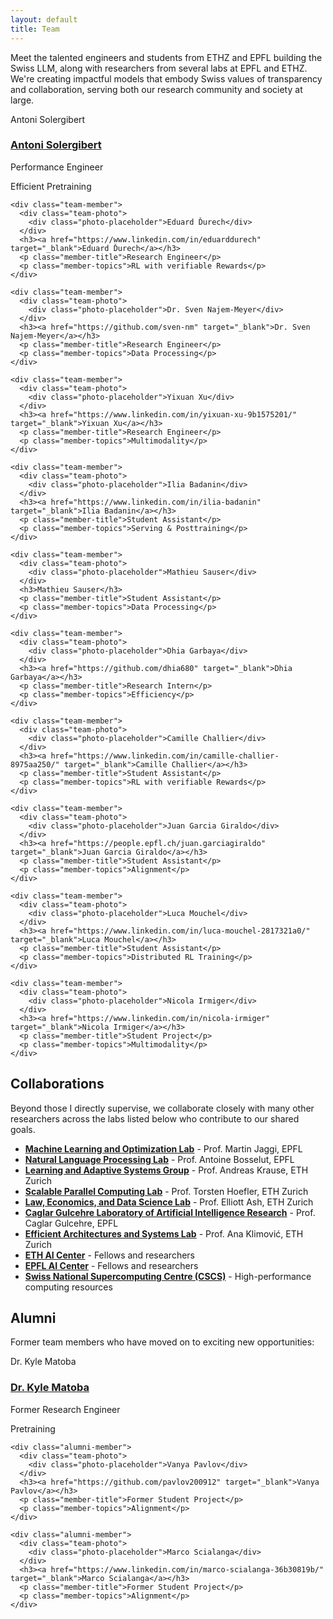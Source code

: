 ```yaml
---
layout: default
title: Team
---
```


<p class="page-description">Meet the talented engineers and students from ETHZ and EPFL building the Swiss LLM, along with researchers from several labs at EPFL and ETHZ. We're creating impactful models that embody Swiss values of transparency and collaboration, serving both our research community and society at large.</p>

<section class="team-section">
  <div class="team-grid">
    <div class="team-member">
      <div class="team-photo">
        <div class="photo-placeholder">Antoni Solergibert</div>
      </div>
      <h3><a href="https://www.linkedin.com/in/tj-solergibert/" target="_blank">Antoni Solergibert</a></h3>
      <p class="member-title">Performance Engineer</p>
      <p class="member-topics">Efficient Pretraining</p>
    </div>
    
    <div class="team-member">
      <div class="team-photo">
        <div class="photo-placeholder">Eduard Ďurech</div>
      </div>
      <h3><a href="https://www.linkedin.com/in/eduarddurech" target="_blank">Eduard Ďurech</a></h3>
      <p class="member-title">Research Engineer</p>
      <p class="member-topics">RL with verifiable Rewards</p>
    </div>
    
    <div class="team-member">
      <div class="team-photo">
        <div class="photo-placeholder">Dr. Sven Najem-Meyer</div>
      </div>
      <h3><a href="https://github.com/sven-nm" target="_blank">Dr. Sven Najem-Meyer</a></h3>
      <p class="member-title">Research Engineer</p>
      <p class="member-topics">Data Processing</p>
    </div>
    
    <div class="team-member">
      <div class="team-photo">
        <div class="photo-placeholder">Yixuan Xu</div>
      </div>
      <h3><a href="https://www.linkedin.com/in/yixuan-xu-9b1575201/" target="_blank">Yixuan Xu</a></h3>
      <p class="member-title">Research Engineer</p>
      <p class="member-topics">Multimodality</p>
    </div>
    
    <div class="team-member">
      <div class="team-photo">
        <div class="photo-placeholder">Ilia Badanin</div>
      </div>
      <h3><a href="https://www.linkedin.com/in/ilia-badanin" target="_blank">Ilia Badanin</a></h3>
      <p class="member-title">Student Assistant</p>
      <p class="member-topics">Serving & Posttraining</p>
    </div>
    
    <div class="team-member">
      <div class="team-photo">
        <div class="photo-placeholder">Mathieu Sauser</div>
      </div>
      <h3>Mathieu Sauser</h3>
      <p class="member-title">Student Assistant</p>
      <p class="member-topics">Data Processing</p>
    </div>
    
    <div class="team-member">
      <div class="team-photo">
        <div class="photo-placeholder">Dhia Garbaya</div>
      </div>
      <h3><a href="https://github.com/dhia680" target="_blank">Dhia Garbaya</a></h3>
      <p class="member-title">Research Intern</p>
      <p class="member-topics">Efficiency</p>
    </div>
    
    <div class="team-member">
      <div class="team-photo">
        <div class="photo-placeholder">Camille Challier</div>
      </div>
      <h3><a href="https://www.linkedin.com/in/camille-challier-8975aa250/" target="_blank">Camille Challier</a></h3>
      <p class="member-title">Student Assistant</p>
      <p class="member-topics">RL with verifiable Rewards</p>
    </div>
    
    <div class="team-member">
      <div class="team-photo">
        <div class="photo-placeholder">Juan Garcia Giraldo</div>
      </div>
      <h3><a href="https://people.epfl.ch/juan.garciagiraldo" target="_blank">Juan Garcia Giraldo</a></h3>
      <p class="member-title">Student Assistant</p>
      <p class="member-topics">Alignment</p>
    </div>
    
    <div class="team-member">
      <div class="team-photo">
        <div class="photo-placeholder">Luca Mouchel</div>
      </div>
      <h3><a href="https://www.linkedin.com/in/luca-mouchel-2817321a0/" target="_blank">Luca Mouchel</a></h3>
      <p class="member-title">Student Assistant</p>
      <p class="member-topics">Distributed RL Training</p>
    </div>
    
    <div class="team-member">
      <div class="team-photo">
        <div class="photo-placeholder">Nicola Irmiger</div>
      </div>
      <h3><a href="https://www.linkedin.com/in/nicola-irmiger" target="_blank">Nicola Irmiger</a></h3>
      <p class="member-title">Student Project</p>
      <p class="member-topics">Multimodality</p>
    </div>
  </div>
</section>

<section class="collaboration-section">
  <h2>Collaborations</h2>
  <p>Beyond those I directly supervise, we collaborate closely with many other researchers across the labs listed below who contribute to our shared goals.</p>
  <ul class="collaboration-list">
    <li><a href="https://mlo.epfl.ch/" target="_blank"><strong>Machine Learning and Optimization Lab</strong></a> - Prof. Martin Jaggi, EPFL</li>
    <li><a href="https://nlp.epfl.ch/" target="_blank"><strong>Natural Language Processing Lab</strong></a> - Prof. Antoine Bosselut, EPFL</li>
    <li><a href="https://las.inf.ethz.ch/" target="_blank"><strong>Learning and Adaptive Systems Group</strong></a> - Prof. Andreas Krause, ETH Zurich</li>
    <li><a href="https://spcl.inf.ethz.ch/" target="_blank"><strong>Scalable Parallel Computing Lab</strong></a> - Prof. Torsten Hoefler, ETH Zurich</li>
    <li><a href="https://elliottash.com/" target="_blank"><strong>Law, Economics, and Data Science Lab</strong></a> - Prof. Elliott Ash, ETH Zurich</li>
    <li><a href="https://www.epfl.ch/labs/claire/" target="_blank"><strong>Caglar Gulcehre Laboratory of Artificial Intelligence Research</strong></a> - Prof. Caglar Gulcehre, EPFL</li>
    <li><a href="https://anakli.inf.ethz.ch/" target="_blank"><strong>Efficient Architectures and Systems Lab</strong></a> - Prof. Ana Klimović, ETH Zurich</li>
    <li><a href="https://ai.ethz.ch/" target="_blank"><strong>ETH AI Center</strong></a> - Fellows and researchers</li>
    <li><a href="https://ai.epfl.ch/" target="_blank"><strong>EPFL AI Center</strong></a> - Fellows and researchers</li>
    <li><a href="https://www.cscs.ch/" target="_blank"><strong>Swiss National Supercomputing Centre (CSCS)</strong></a> - High-performance computing resources</li>
  </ul>
</section>

<section class="alumni-section">
  <h2>Alumni</h2>
  <p class="alumni-description">Former team members who have moved on to exciting new opportunities:</p>
  
  <div class="alumni-grid">
    <div class="alumni-member">
      <div class="team-photo">
        <div class="photo-placeholder">Dr. Kyle Matoba</div>
      </div>
      <h3><a href="https://publications.idiap.ch/authors/show/2547" target="_blank">Dr. Kyle Matoba</a></h3>
      <p class="member-title">Former Research Engineer</p>
      <p class="member-topics">Pretraining</p>
    </div>
    
    <div class="alumni-member">
      <div class="team-photo">
        <div class="photo-placeholder">Vanya Pavlov</div>
      </div>
      <h3><a href="https://github.com/pavlov200912" target="_blank">Vanya Pavlov</a></h3>
      <p class="member-title">Former Student Project</p>
      <p class="member-topics">Alignment</p>
    </div>
    
    <div class="alumni-member">
      <div class="team-photo">
        <div class="photo-placeholder">Marco Scialanga</div>
      </div>
      <h3><a href="https://www.linkedin.com/in/marco-scialanga-36b30819b/" target="_blank">Marco Scialanga</a></h3>
      <p class="member-title">Former Student Project</p>
      <p class="member-topics">Alignment</p>
    </div>
  </div>
</section>


